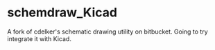 # schemdraw_Kicad
A fork of cdelker's schematic drawing utility on bitbucket. Going to try integrate it with Kicad. 
